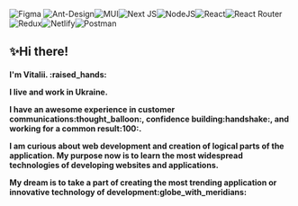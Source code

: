 ![Figma](https://img.shields.io/badge/figma-%23F24E1E.svg?style=for-the-badge&logo=figma&logoColor=white) ![Ant-Design](https://img.shields.io/badge/-AntDesign-%230170FE?style=for-the-badge&logo=ant-design&logoColor=white)![MUI](https://img.shields.io/badge/MUI-%230081CB.svg?style=for-the-badge&logo=mui&logoColor=white)![Next JS](https://img.shields.io/badge/Next-black?style=for-the-badge&logo=next.js&logoColor=white)![NodeJS](https://img.shields.io/badge/node.js-6DA55F?style=for-the-badge&logo=node.js&logoColor=white)![React](https://img.shields.io/badge/react-%2320232a.svg?style=for-the-badge&logo=react&logoColor=%2361DAFB)![React Router](https://img.shields.io/badge/React_Router-CA4245?style=for-the-badge&logo=react-router&logoColor=white)![Redux](https://img.shields.io/badge/redux-%23593d88.svg?style=for-the-badge&logo=redux&logoColor=white)![Netlify](https://img.shields.io/badge/netlify-%23000000.svg?style=for-the-badge&logo=netlify&logoColor=#00C7B7)![Postman](https://img.shields.io/badge/Postman-FF6C37?style=for-the-badge&logo=postman&logoColor=white)  <h2>:sparkles:Hi there!</h2>   
<h4>I'm Vitalii. :raised_hands:  
<p>I live and work in Ukraine.</p>
<p>I have an awesome experience in customer communications:thought_balloon:, confidence
building:handshake:, and working for a common result:100:.</p> <p> I am curious
about web development and creation of logical parts of the application. My purpose
now is to learn the most widespread technologies of developing websites and
  applications.</p> <p>My dream is to take a part of creating the most trending application or
innovative technology of development:globe_with_meridians:</p>


<h4>
  

 
  
 
  
